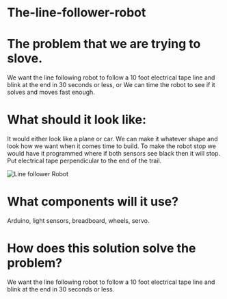 # The-line-follower-robot
# The problem that we are trying to slove. 
We want the line following robot to follow a 10 foot electrical tape line and blink at the end in 30 seconds or less, or We can time the robot to see if it solves and moves fast enough.

# What should it look like:
It would either look like a plane or car. We can make it whatever shape and look how we want when it comes time to build. 
To make the robot stop we would have it programmed where if both sensors see black then it will stop. Put electrical tape perpendicular to the end of the trail.

![Line follower Robot](Linerobot.jpg)
# What components will it use?
Arduino, light sensors, breadboard, wheels, servo. 

# How does this solution solve the problem?
We want the line following robot to follow a 10 foot electrical tape line and blink at the end in 30 seconds or less. 

